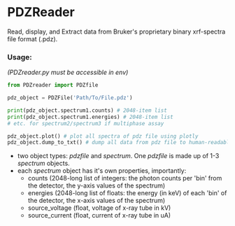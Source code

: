 # PDZReader
Read, display, and Extract data from Bruker's proprietary binary xrf-spectra file format (.pdz).

### Usage:

*(PDZreader.py must be accessible in env)*
```python
from PDZreader import PDZfile

pdz_object = PDZFile('Path/To/File.pdz')

print(pdz_object.spectrum1.counts) # 2048-item list
print(pdz_object.spectrum1.energies) # 2048-item list
# etc. for spectrum2/spectrum3 if multiphase assay

pdz_object.plot() # plot all spectra of pdz file using plotly
pdz_object.dump_to_txt() # dump all data from pdz file to human-readable txt file
```

- two object types: *pdzfile* and *spectrum*. One *pdzfile* is made up of 1-3 *spectrum* objects.
- each *spectrum* object has it's own properties, importantly:
    - counts (2048-long list of integers: the photon counts per 'bin' from the detector, the y-axis values of the spectrum)
    - energies (2048-long list of floats: the energy (in keV) of each 'bin' of the detector, the x-axis values of the spectrum)
    - source_voltage (float, voltage of x-ray tube in kV)
    - source_current (float, current of x-ray tube in uA)

    
